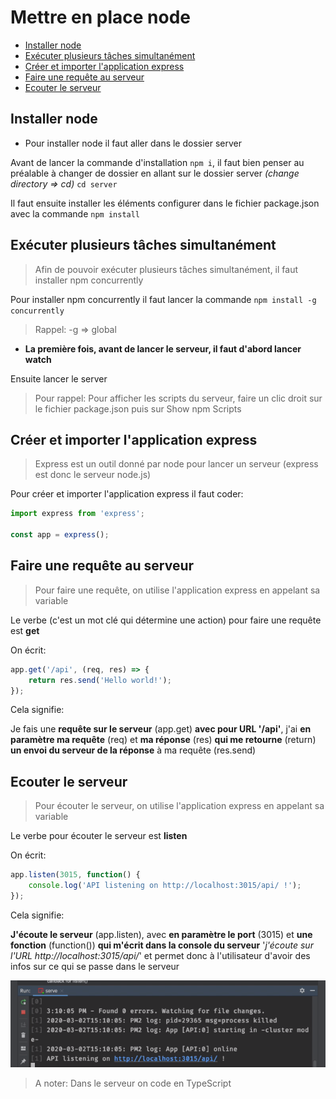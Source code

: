 # Mettre en place node

* [Installer node](#installer-node)
* [Exécuter plusieurs tâches simultanément](#exécuter-plusieurs-tâches-simultanément)
* [Créer et importer l'application express](#créer-et-importer-l'application-express)
* [Faire une requête au serveur](#faire-une-requête-au-serveur)
* [Ecouter le serveur](#ecouter-le-serveur)

## Installer node

* Pour installer node il faut aller dans le dossier server

Avant de lancer la commande d'installation `npm i`, il faut bien penser au préalable à changer de dossier en allant sur
le dossier server _(change directory => cd)_ `cd server`

Il faut ensuite installer les éléments configurer dans le fichier package.json avec la commande `npm install`

## Exécuter plusieurs tâches simultanément

> Afin de pouvoir exécuter plusieurs tâches simultanément, il faut installer npm concurrently

Pour installer npm concurrently il faut lancer la commande `npm install -g concurrently`

> Rappel: -g => global

* **La première fois, avant de lancer le serveur, il faut d'abord lancer watch**

Ensuite lancer le server

> Pour rappel: Pour afficher les scripts du serveur, faire un clic droit sur le fichier package.json puis sur Show npm Scripts

## Créer et importer l'application express

> Express est un outil donné par node pour lancer un serveur (express est donc le serveur node.js)

Pour créer et importer l'application express il faut coder:

```javascript
import express from 'express';

const app = express();
```

## Faire une requête au serveur

> Pour faire une requête, on utilise l'application express en appelant sa variable

Le verbe (c'est un mot clé qui détermine une action) pour faire une requête est **get**

On écrit:

```javascript
app.get('/api', (req, res) => {
    return res.send('Hello world!');
});
```
Cela signifie:

Je fais une **requête sur le serveur** (app.get) **avec pour URL '/api'**, j'ai **en paramètre ma requête** (req) et
**ma réponse** (res) **qui me retourne** (return) **un envoi du serveur de la réponse** à ma requête (res.send)

## Ecouter le serveur

> Pour écouter le serveur, on utilise l'application express en appelant sa variable

Le verbe pour écouter le serveur est **listen**

On écrit:

```javascript
app.listen(3015, function() {
    console.log('API listening on http://localhost:3015/api/ !');
});
```
Cela signifie:

**J'écoute le serveur** (app.listen), avec **en paramètre le port** (3015) et **une fonction** (function()) **qui m'écrit dans
la console du serveur** '_j'écoute sur l'URL http://localhost:3015/api/_' et permet donc à l'utilisateur d'avoir des infos
sur ce qui se passe dans le serveur

![listen serve](img/listen%20serve.PNG)

> A noter: Dans le serveur on code en TypeScript

